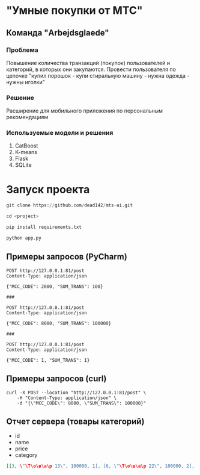 # "Умные покупки от МТС" 

## Команда "Arbejdsglaede"

### Проблема

Повышение количества транзакций (покупок) пользователей и категорий, в которых они закупаются. 
Провести пользователя по цепочке "купил порошок - купи стиральную машину - нужна одежда - нужны иголки"

### Решение

Расширение для мобильного приложения по персональным рекомендациям

### Используемые модели и решения

1. CatBoost
2. K-means
3. Flask 
4. SQLite

# Запуск проекта


```python
git clone https://github.com/dead142/mts-ai.git

cd <project>

pip install requirements.txt 

python app.py

```

## Примеры запросов  (PyCharm)
```
POST http://127.0.0.1:81/post
Content-Type: application/json

{"MCC_CODE": 2000, "SUM_TRANS": 100}

###

POST http://127.0.0.1:81/post
Content-Type: application/json

{"MCC_CODE": 8000, "SUM_TRANS": 100000}

###

POST http://127.0.0.1:81/post
Content-Type: application/json

{"MCC_CODE": 1, "SUM_TRANS": 1}
 ```

## Примеры запросов (curl)
```
curl -X POST --location "http://127.0.0.1:81/post" \
    -H "Content-Type: application/json" \
    -d "{\"MCC_CODE\": 8000, \"SUM_TRANS\": 100000}"
```

## Отчет сервера (товары категорий)

- id
- name
- price
- category
```json
[[3, \"\Т\о\в\а\р 13\", 100000, 1], [6, \"\Т\о\в\а\р 22\", 100000, 2], [9, \"\Т\о\в\а\р 32\", 1000000, 3]]

```

